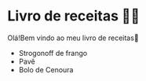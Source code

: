 # Livro de receitas :man_cook:

Olá!Bem vindo ao meu livro de receitas:wave:

* Strogonoff de frango
* Pavê
* Bolo de Cenoura


